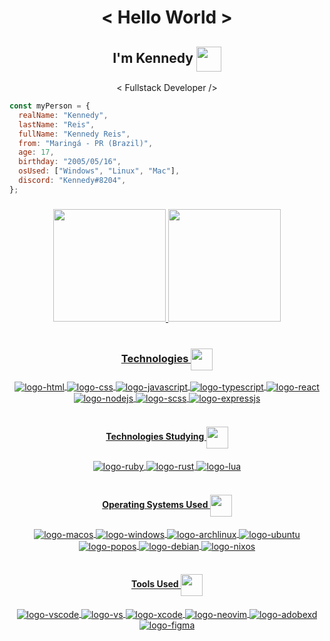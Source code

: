 <h1 align="center">< Hello World ></h1>
<h2 align="center">I'm Kennedy <img align="center" width="40x" src="https://cdn3.emoji.gg/emojis/9832-vsl-handshake.png"/></h2>
<p align="center">< Fullstack Developer /></p>

```js
const myPerson = {
  realName: "Kennedy",
  lastName: "Reis",
  fullName: "Kennedy Reis",
  from: "Maringá - PR (Brazil)",
  age: 17,
  birthday: "2005/05/16",
  osUsed: ["Windows", "Linux", "Mac"],
  discord: "Kennedy#8204",
};
```

###

<div align="center">
  <a href="https://github.com/KennedyReisz" />
  <img height="180em" src="https://github-readme-stats.vercel.app/api?username=KennedyReisz&show_icons=true&theme=github_dark&include_all_commits=true&count_private=true"/>
  <img height="180em" src="https://github-readme-stats.vercel.app/api/top-langs/?username=KennedyReisz&layout=compact&theme=github_dark"/>
</div>

<div style="display: inline_block" align="center"><br>
  <h3 align="center">Technologies <img align="center" width="35x" src="https://cdn3.emoji.gg/emojis/3085-vsl-developer.png"/></h3>
  <img align="center" alt="logo-html" src="https://img.shields.io/badge/HTML5-E34F26?style=for-the-badge&logo=html5&logoColor=white">
  <img align="center" alt="logo-css" src="https://img.shields.io/badge/CSS3-1572B6?style=for-the-badge&logo=css3&logoColor=white">
  <img align="center" alt="logo-javascript" src="https://img.shields.io/badge/JavaScript-F7DF1E?style=for-the-badge&logo=javascript&logoColor=black">
  <img align="center" alt="logo-typescript" src="https://img.shields.io/badge/TypeScript-007ACC?style=for-the-badge&logo=typescript&logoColor=white">
  <img align="center" alt="logo-react" src="https://img.shields.io/badge/React-20232A?style=for-the-badge&logo=react&logoColor=61DAFB">
  <img align="center" alt="logo-nodejs" src="https://img.shields.io/badge/Node.js-43853D?style=for-the-badge&logo=node.js&logoColor=white">
  <img align="center" alt="logo-scss" src="https://img.shields.io/badge/Sass-CC6699?style=for-the-badge&logo=sass&logoColor=white">
  <img align="center" alt="logo-expressjs" src="https://img.shields.io/badge/Express.js-000000?style=for-the-badge&logo=express&logoColor=white">
</div>

<br/>

<div align=center>
  <h4 align="center">Technologies Studying <img align="center" width="35x" src="https://cdn3.emoji.gg/emojis/6704-vsl-search.png"/></h4>
  <img align="center" alt="logo-ruby" src="https://img.shields.io/badge/Ruby-CC342D?style=for-the-badge&logo=ruby&logoColor=white">
  <img align="center" alt="logo-rust" src="https://img.shields.io/badge/Rust-000000?style=for-the-badge&logo=rust&logoColor=white">
  <img align="center" alt="logo-lua" src="https://img.shields.io/badge/Lua-2C2D72?style=for-the-badge&logo=lua&logoColor=white">
</div>

<br/>

<div align=center>
  <h4 align="center">Operating Systems Used <img align="center" width="35x" src="https://cdn3.emoji.gg/emojis/8965-vsl-home.png"/></h4>
  <img align="center" alt="logo-macos" src="https://img.shields.io/badge/mac%20os-000000?style=for-the-badge&logo=apple&logoColor=white">
  <img align="center" alt="logo-windows" src="https://img.shields.io/badge/Windows-0078D6?style=for-the-badge&logo=windows&logoColor=white">
  <img align="center" alt="logo-archlinux" src="https://img.shields.io/badge/Arch_Linux-1793D1?style=for-the-badge&logo=arch-linux&logoColor=white">
  <img align="center" alt="logo-ubuntu" src="https://img.shields.io/badge/Ubuntu-E95420?style=for-the-badge&logo=ubuntu&logoColor=white">
  <img align="center" alt="logo-popos" src="https://img.shields.io/badge/Pop!_OS-48B9C7?style=for-the-badge&logo=Pop!_OS&logoColor=white">
  <img align="center" alt="logo-debian" src="https://img.shields.io/badge/Debian-A81D33?style=for-the-badge&logo=debian&logoColor=white">
  <img align="center" alt="logo-nixos" src="https://img.shields.io/badge/NixOS-5277C3?style=for-the-badge&logo=nixos&logoColor=white">
</div>

<br/>

<div align=center>
  <h4 align="center">Tools Used <img align="center" width="35x" src="https://cdn3.emoji.gg/emojis/8635-vsl-settings.png"/></h4>
  <img align="center" alt="logo-vscode" src="https://img.shields.io/badge/Visual_Studio_Code-0078D4?style=for-the-badge&logo=visual%20studio%20code&logoColor=white">
  <img align="center" alt="logo-vs" src="https://img.shields.io/badge/Visual_Studio-5C2D91?style=for-the-badge&logo=visual%20studio&logoColor=white">
  <img align="center" alt="logo-xcode" src="https://img.shields.io/badge/Xcode-007ACC?style=for-the-badge&logo=Xcode&logoColor=white">
  <img align="center" alt="logo-neovim" src="https://img.shields.io/badge/NeoVim-%2357A143.svg?&style=for-the-badge&logo=neovim&logoColor=white">
  <img align="center" alt="logo-adobexd" src="https://img.shields.io/badge/Adobe%20XD-470137?style=for-the-badge&logo=Adobe%20XD&logoColor=#FF61F6">
  <img align="center" alt="logo-figma" src="https://img.shields.io/badge/Figma-F24E1E?style=for-the-badge&logo=figma&logoColor=white">
</div>
